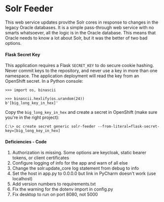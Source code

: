 # Solr Feeder

This web service updates provithe Solr cores in response to changes in the legacy Oracle databases. It is a simple
pass-through web service with no smarts whatsoever, all the logic is in the Oracle database. This means that Oracle
needs to know a lot about Solr, but it was the better of two bad options.

#### Flask Secret Key

This application requires a Flask `SECRET_KEY` to do secure cookie hashing. Never commit keys to the repository, and
never use a key in more than one namespace. The application deployment will read the key from an OpenShift secret. In a
Python console:

```
>>> import os, binascii

>>> binascii.hexlify(os.urandom(24))
b'[big_long_key_in_hex]'
```

Copy the `big_long_key_in_hex` and create a secret in OpenShift (make sure you're in the right project):

```
C:\> oc create secret generic solr-feeder --from-literal=flask-secret-key=[big_long_key_in_hex]
```

#### Deficiencies - Code

1. Authorization is missing. Some options are keycloak, static bearer tokens, or client certificates  
1. Configure logging of info for the app and warn of all else
1. Change the solr.update_core log statement from debug to info
1. Set the host in app.py to 0.0.0.0 but link in PyCharm doesn't work (use localhost)
1. Add version numbers to requirements.txt
1. Fix the warning for the dotenv import in config.py
1. Fix desktop to run on port 8080, not 5000
